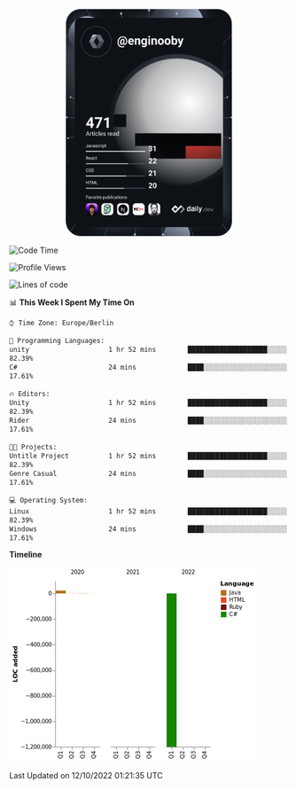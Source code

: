 <p align="center">
<a href="https://app.daily.dev/enginooby"><img src="devcard.svg" width="300" alt="enginooby's Dev Card"/></a>
</p>

<!--START_SECTION:waka-->
![Code Time](http://img.shields.io/badge/Code%20Time-107%20hrs%2032%20mins-blue)

![Profile Views](http://img.shields.io/badge/Profile%20Views-6-blue)

![Lines of code](https://img.shields.io/badge/From%20Hello%20World%20I%27ve%20Written--1%20Million%20lines%20of%20code-blue)

📊 **This Week I Spent My Time On** 

```text
⌚︎ Time Zone: Europe/Berlin

💬 Programming Languages: 
unity                    1 hr 52 mins        ████████████████████░░░░░   82.39% 
C#                       24 mins             ████░░░░░░░░░░░░░░░░░░░░░   17.61%

🔥 Editors: 
Unity                    1 hr 52 mins        ████████████████████░░░░░   82.39% 
Rider                    24 mins             ████░░░░░░░░░░░░░░░░░░░░░   17.61%

🐱‍💻 Projects: 
Untitle Project          1 hr 52 mins        ████████████████████░░░░░   82.39% 
Genre Casual             24 mins             ████░░░░░░░░░░░░░░░░░░░░░   17.61%

💻 Operating System: 
Linux                    1 hr 52 mins        ████████████████████░░░░░   82.39% 
Windows                  24 mins             ████░░░░░░░░░░░░░░░░░░░░░   17.61%

```

**Timeline**

![Chart not found](https://raw.githubusercontent.com/enginooby/enginooby/main/charts/bar_graph.png) 


 Last Updated on 12/10/2022 01:21:35 UTC
<!--END_SECTION:waka-->
